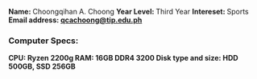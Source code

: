 <b>Name: </b>Choongqihan A. Choong</n>
<b>Year Level: </b>Third Year</n>
<b>Intereset: </b>Sports</n>
<b>Email address: <b/>qcachoong@tip.edu.ph</n>
### Computer Specs:
<b>CPU: </b>Ryzen 2200g</n>
<b>RAM: </b>16GB DDR4 3200</n>
<b>Disk type and size: </b>HDD 500GB, SSD 256GB</n>
